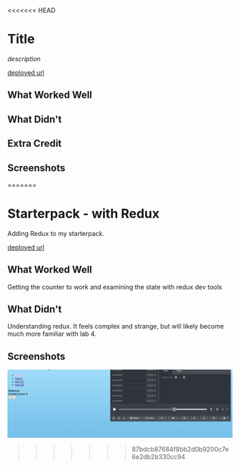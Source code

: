 <<<<<<< HEAD
# Title

*description*

[deployed url](http://url-if-deployed-here)

## What Worked Well

## What Didn't

## Extra Credit

## Screenshots
=======
# Starterpack - with Redux

Adding Redux to my starterpack.

[deployed url](https://confident-davinci-91dfdf.netlify.app/)

## What Worked Well

Getting the counter to work and examining the state with redux dev tools

## What Didn't

Understanding redux. It feels complex and strange, but will likely become much more familiar with lab 4.

## Screenshots

![](src/img/scRedux.png)
>>>>>>> 87bdcb87684f8bb2d0b9200c7e6e2db2b330cc94

